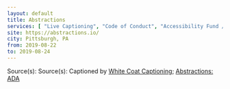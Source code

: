 ```yaml
---
layout: default
title: Abstractions
services: [ "Live Captioning", "Code of Conduct", "Accessibility Fund / Pledge / Statement", "Mobility Access", "Service Animals Welcome", "Reserved Seating Near Stage", "Nursing / Pumping Room", ]
site: https://abstractions.io/
city: Pittsburgh, PA
from: 2019-08-22
to: 2019-08-24
---
```


Source(s): Source(s): Captioned by [White Coat Captioning](http://www.whitecoatcaptioning.com/); [Abstractions: ADA](https://abstractions.io/ada/)